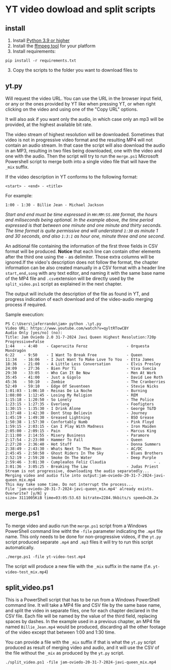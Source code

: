# YT video dowload and split scripts
## install

1. Install [Python 3.9 or higher](https://www.python.org/downloads/)
2. Install the [ffmpeg tool](https://www.ffmpeg.org/download.html) for your platform
3. Install requirements:
```
pip install -r requirements.txt
``` 
3. Copy the scripts to the folder you want to download files to
   
## yt.py

Will request the video URL. You can use the URL in the browser input field, or any or the ones provided by YT like when pressing YT, or when right clicking on the video and using one of the "Copy URL" options.

It will also ask if you want only the audio, in which case only an mp3 will be provided, at the highest available bit rate.

The video stream of highest resolution will be downloaded. Sometimes that video is not in progressive video format and the resulting MP4 will not contain an audio stream. In that case the script will also download the audio in an MP3, resulting in two files being downloaded, one with the video and one with the audio. Then the script will try to run the `merge.ps1` Microsoft Powershell script to merge both into a single video file that will have the `_mix` suffix.

If the video description in YT conforms to the following format:

```
<start> - <end> - <title>
```

For example:

```
1:00 - 1:30 - Billie Jean - Michael Jackson
```

*Start and end must be time expressed in `HH:MM:SS.000` format, the hours and miliseconds being optional. In the example above, the time period expressed is that between one minute and one minute and thirty seconds. The time format is quite permissive and will understand `1:30` as minute 1 and 30 seconds, and also `1:3:1` as hour one, minute three and one second.*

An aditional file containing the information of the first three fields in CSV format will be produced. **Notice** that each line can contain other elements after the third one using the `-` as delimiter. Those extra columns will be ignored.If the video's description does not follow the format, the chapter information can be also created manually in a CSV format with a header line `start,end,song` with any text editor, and naming it with the same base name of the MP4 file and `.csv`extension will be directly used by the `split_video.ps1` script as explained in the next chapter.

The output will include the description of the file as found in YT, and progress indication of each download and of the video-audio merging process if required.

Sample execution:

```
PS C:\Users\jaferrando\jam> python .\yt.py
Video URL: https://www.youtube.com/watch?v=qyltRTowCBY
Audio Only [yes/no] (no):
Title: Jam Oviedo 2.0 31-7-2024 Javi Queen Highest Resolution:720p Progressive=False
1:44    - 4:40    - Caperucita Feroz                 - Orquesta Mondragón
6:22    - 9:50    - I Want To Break Free             - Queen
11:34   - 16:06   - I Just Want To Make Love To You  - Etta James
18:36   - 21:00   - A Little Less Conversation       - Elvis Presley
24:09   - 27:36   - Bien Por Ti                      - Viva Suecia
29:30   - 33:05   - Who Can It Be Now                - Men At Work
35:45   - 41:00   - Just a Gigolo                    - David Lee Roth
45:36   - 50:10   - Zombie                           - The Cranberries
52:49   - 59:10   - Edge Of Seventeen                - Stevie Nicks
1:01:03 - 1:06:10 - Reinas De La Noche               - Burning
1:08:00 - 1:12:45 - Losing My Religion               - REM
1:15:18 - 1:20:50 - So Lonely                        - The Police
1:23:15 - 1:27:35 - Everlong                         - Foofigters
1:30:15 - 1:35:30 - I Drink Alone                    - George T&TD
1:37:48 - 1:42:30 - Dont Stop Believin               - Journey
1:45:19 - 1:49:30 - Greased Lightning                - BSO Grease
1:50:38 - 1:57:30 - Confortably Numb                 - Pink Floyd
1:59:15 - 2:03:15 - Can I Play With Madness          - Iron Maiden
2:05:00 - 2:09:15 - Pain                             - Marcus King
2:11:00 - 2:14:55 - Misery Business                  - Paramore
2:17:54 - 2:23:00 - Hammer To Fall                   - Queen
2:27:20 - 2:36:40 - Hot Stuff                        - Donna Summers
2:38:49 - 2:43:30 - Whats Next To The Moon           - AC/DC
2:45:45 - 2:50:50 - Ghost Riders In The Sky          - Blues Brothers
2:52:19 - 2:59:20 - Smoke On The Water               - Deep Purple
2:59:46 - 3:01:30 - Cumpleaños Feliz Claudia                     - .
3:01:36 - 3:05:25 - Breaking The Law                 - Judas Priest
Stream is not progressive, downloading the audio separatedly...
Merging video and audio file into output:jam-oviedo-20-31-7-2024-javi-queen_mix.mp4
This may take some time. Do not interrupt the process...
File 'jam-oviedo-20-31-7-2024-javi-queen_mix.mp4' already exists. Overwrite? [y/N] y
size= 3111005KiB time=03:05:53.63 bitrate=2284.9kbits/s speed=28.2x
```

## merge.ps1

To merge video and audio run the `merge.ps1` script from a Windows PowerShell command line witht the `-file` parameter indicating the `.mp4` file name. This only needs to be done for non-progressive videos, if the `yt.py` script produced separate `.mp4` and `.mp3` files it will try to run this script automatically.

```
./merge.ps1 -file yt-video-test.mp4
```

The script will produce a new file with the  `_mix` suffix in the name (f.e. `yt-video-test_mix.mp4`)

## split_video.ps1

This is a PowerShell script that has to be run from a Windows PowerShell command line. It will take a MP4 file and CSV file by the same base name, and split the video in separate files, one for each chapter declared in the CSV file. Each file will be named by the value of the third field, replacing spaces by dashes. In the example used in a previous chapter, an MP4 file named `Billie_Jean.mp4` would be produced, discarding all the other footage of the video except that between 1:00 and 1:30 time.

You can provide a file with the `_mix` suffix if that is what the `yt.py` script produced as result of merging video and audio, and it will use the CSV of the file without the `_mix` as produced by the `yt.py` script.

```
./split_video.ps1 -file jam-oviedo-20-31-7-2024-javi-queen_mix.mp4
```

